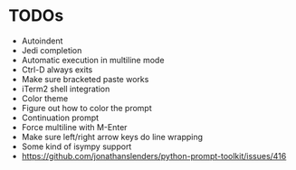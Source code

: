 # TODOs

- Autoindent
- Jedi completion
- Automatic execution in multiline mode
- Ctrl-D always exits
- Make sure bracketed paste works
- iTerm2 shell integration
- Color theme
- Figure out how to color the prompt
- Continuation prompt
- Force multiline with M-Enter
- Make sure left/right arrow keys do line wrapping
- Some kind of isympy support
- https://github.com/jonathanslenders/python-prompt-toolkit/issues/416
